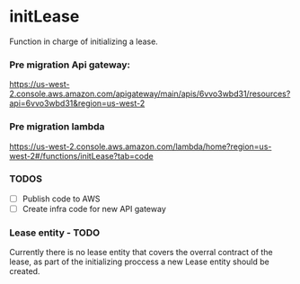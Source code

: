 # initLease

Function in charge of initializing a lease.

### Pre migration Api gateway:

https://us-west-2.console.aws.amazon.com/apigateway/main/apis/6vvo3wbd31/resources?api=6vvo3wbd31&region=us-west-2

### Pre migration lambda

https://us-west-2.console.aws.amazon.com/lambda/home?region=us-west-2#/functions/initLease?tab=code

### TODOS

- [ ] Publish code to AWS
- [ ] Create infra code for new API gateway

### Lease entity - TODO

Currently there is no lease entity that covers the overral contract of the lease, as part of the initializing proccess a new Lease entity should be created.

